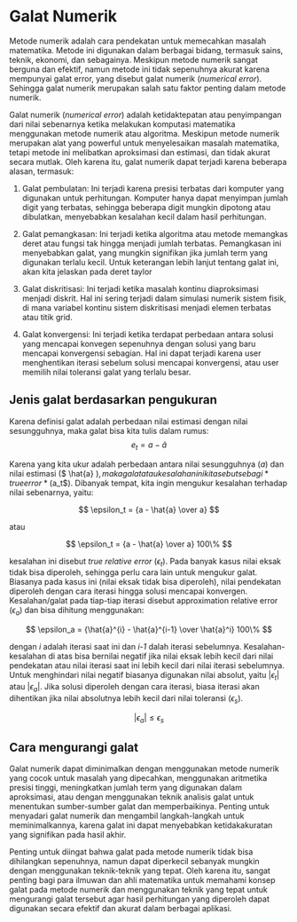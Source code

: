 # Galat Numerik
Metode numerik adalah cara pendekatan untuk memecahkan masalah matematika. Metode ini digunakan dalam berbagai bidang, termasuk sains, teknik, ekonomi, dan sebagainya. Meskipun metode numerik sangat berguna dan efektif, namun metode ini tidak sepenuhnya akurat karena mempunyai galat error, yang disebut galat numerik (*numerical error*). Sehingga galat numerik merupakan salah satu faktor penting dalam metode numerik. 

Galat numerik (*numerical error*) adalah ketidaktepatan atau penyimpangan dari nilai sebenarnya ketika melakukan komputasi matematika menggunakan metode numerik atau algoritma. Meskipun metode numerik merupakan alat yang powerful untuk menyelesaikan masalah matematika, tetapi metode ini melibatkan aproksimasi dan estimasi, dan tidak akurat secara mutlak. Oleh karena itu, galat numerik dapat terjadi karena beberapa alasan, termasuk:
1. Galat pembulatan: Ini terjadi karena presisi terbatas dari komputer yang digunakan untuk perhitungan. Komputer hanya dapat menyimpan jumlah digit yang terbatas, sehingga beberapa digit mungkin dipotong atau dibulatkan, menyebabkan kesalahan kecil dalam hasil perhitungan.

2. Galat pemangkasan: Ini terjadi ketika algoritma atau metode memangkas deret atau fungsi tak hingga menjadi jumlah terbatas. Pemangkasan ini menyebabkan galat, yang mungkin signifikan jika jumlah term yang digunakan terlalu kecil. Untuk keterangan lebih lanjut tentang galat ini, akan kita jelaskan pada deret taylor

3. Galat diskritisasi: Ini terjadi ketika masalah kontinu diaproksimasi menjadi diskrit. Hal ini sering terjadi dalam simulasi numerik sistem fisik, di mana variabel kontinu sistem diskritisasi menjadi elemen terbatas atau titik grid.

4. Galat konvergensi: Ini terjadi ketika terdapat perbedaan antara solusi yang mencapai konvegen sepenuhnya dengan solusi yang baru mencapai konvergensi sebagian. Hal ini dapat terjadi karena user menghentikan iterasi sebelum solusi mencapai konvergensi, atau user memilih nilai toleransi galat yang terlalu besar.

## Jenis galat berdasarkan pengukuran
Karena definisi galat adalah perbedaan nilai estimasi dengan nilai sesungguhnya, maka galat bisa kita tulis dalam rumus:
$$ e_t = a - \hat{a} $$

Karena yang kita ukur adalah perbedaan antara nilai sesungguhnya (*a*) dan nilai estimasi ($ \hat{a} $), maka galat atau kesalahan ini kita sebut sebagi *true error* ($a_t$). Dibanyak tempat, kita ingin mengukur kesalahan terhadap nilai sebenarnya, yaitu:

$$ \epsilon_t = {a - \hat{a} \over a} $$ 

atau

$$ \epsilon_t = {a - \hat{a} \over a} 100\% $$  

kesalahan ini disebut *true relative error* ($\epsilon_t$). Pada banyak kasus nilai eksak tidak bisa diperoleh, sehingga perlu cara lain untuk mengukur galat. Biasanya pada kasus ini (nilai eksak tidak bisa diperoleh), nilai pendekatan diperoleh dengan cara iterasi hingga solusi mencapai konvergen. Kesalahan/galat pada tiap-tiap iterasi disebut approximation relative  error ($\epsilon_a$) dan bisa dihitung menggunakan:

$$ \epsilon_a = {\hat{a}^{i} - \hat{a}^{i-1} \over \hat{a}^i} 100\% $$  

dengan *i* adalah iterasi saat ini dan *i-1* dalah iterasi sebelumnya. Kesalahan-kesalahan di atas bisa bernilai negatif jika nilai eksak lebih kecil dari nilai pendekatan atau nilai iterasi saat ini lebih kecil dari nilai iterasi sebelumnya. Untuk menghindari nilai negatif biasanya digunakan nilai absolut, yaitu $\lvert \epsilon_t \rvert$ atau $\lvert{\epsilon_a}\rvert$. Jika solusi diperoleh dengan cara iterasi, biasa iterasi akan dihentikan jika nilai absolutnya lebih kecil dari nilai toleransi ($\epsilon_s$).

$$ \lvert \epsilon_a \rvert \le \epsilon_s $$

## Cara mengurangi galat
Galat numerik dapat diminimalkan dengan menggunakan metode numerik yang cocok untuk masalah yang dipecahkan, menggunakan aritmetika presisi tinggi, meningkatkan jumlah term yang digunakan dalam aproksimasi, atau dengan menggunakan teknik analisis galat untuk menentukan sumber-sumber galat dan memperbaikinya. Penting untuk menyadari galat numerik dan mengambil langkah-langkah untuk meminimalkannya, karena galat ini dapat menyebabkan ketidakakuratan yang signifikan pada hasil akhir.

Penting untuk diingat bahwa galat pada metode numerik tidak bisa dihilangkan sepenuhnya, namun dapat diperkecil sebanyak mungkin dengan menggunakan teknik-teknik yang tepat. Oleh karena itu, sangat penting bagi para ilmuwan dan ahli matematika untuk memahami konsep galat pada metode numerik dan menggunakan teknik yang tepat untuk mengurangi galat tersebut agar hasil perhitungan yang diperoleh dapat digunakan secara efektif dan akurat dalam berbagai aplikasi.
